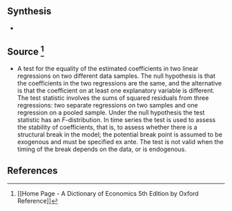 ## Synthesis
- 
## Source [^1]
- A test for the equality of the estimated coefficients in two linear regressions on two different data samples. The null hypothesis is that the coefficients in the two regressions are the same, and the alternative is that the coefficient on at least one explanatory variable is different. The test statistic involves the sums of squared residuals from three regressions: two separate regressions on two samples and one regression on a pooled sample. Under the null hypothesis the test statistic has an $F$-distribution. In time series the test is used to assess the stability of coefficients, that is, to assess whether there is a structural break in the model; the potential break point is assumed to be exogenous and must be specified ex ante. The test is not valid when the timing of the break depends on the data, or is endogenous.
## References

[^1]: [[Home Page - A Dictionary of Economics 5th Edition by Oxford Reference]]